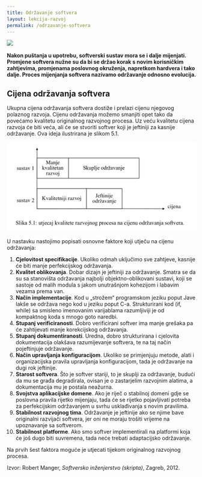 ```yaml
---
title: Održavanje softvera
layout: lekcija-razvoj
permalink: /odrzavanje-softvera
---
```


![](https://www.tutorialspoint.com/software_engineering/images/maintenance_cost_chart.png)

**Nakon puštanja u upotrebu, softverski sustav mora se i dalje mijenjati. Promjene softvera nužne su da bi se držao korak s novim korisničkim zahtjevima, promjenama poslovnog okruženja, napretkom hardvera i tako dalje. Proces mijenjanja softvera nazivamo održavanje odnosno evolucija.**

## Cijena održavanja softvera

Ukupna cijena održavanja softvera dostiže i prelazi cijenu njegovog polaznog razvoja. Cijenu održavanja možemo smanjiti opet tako da povećamo kvalitetu originalnog razvojnog procesa. Uz veću kvalitetu cijena razvoja će biti veća, ali će se stvoriti softver koji je jeftiniji za kasnije održavanje. Ova ideja ilustrirana je slikom 5.1.

![](/images/koncepti/odrzavanje-softvera.png)

U nastavku nastojimo popisati osnovne faktore koji utječu na cijenu održavanja:

1. **Cjelovitost specifikacije**. Ukoliko odmah uključimo sve zahtjeve, kasnije će biti manje perfekcijskog održavanja.
2. **Kvalitet oblikovanja**. Dobar dizajn je jeftiniji za održavanje. Smatra se da su sa stanovišta održavanja najbolji objektno-oblikovani sustavi, koji se sastoje od malih modula s jakom unutrašnjom kohezijom i labavim vezama prema van.
3. **Način implementacije**. Kod u „strožem“ programskom jeziku poput Jave lakše se održava nego kod u jeziku poput C-a. Strukturirani kod (if, while) sa smisleno imenovanim varijablama razumljiviji je od kompaktnog koda s mnogo goto naredbi.
4. **Stupanj verificiranosti**. Dobro verificirani softver ima manje grešaka pa će zahtijevati manje korekcijskog održavanja.
5. **Stupanj dokumentiranosti**. Uredna, dobro strukturirana i cjelovita dokumentacija olakšava razumijevanje softvera, te na taj način pojeftinjuje održavanje.
6. **Način upravljanja konfiguracijom**. Ukoliko se primjenjuju metode, alati i organizacijska pravila upravljanja konfiguracijom, tada je održavanje na dugi rok jeftinije.
7. **Starost softvera**. Što je softver stariji, to je skuplji za održavanje, budući da mu se građa degradirala, ovisan je o zastarjelim razvojnim alatima, a dokumentacija mu je postala neažurna.
8. **Svojstva aplikacijske domene**. Ako je riječ o stabilnoj domeni gdje se poslovna pravila rijetko mijenjaju, tada će se rijetko pojavljivati potreba za perfekcijskim održavanjem u svrhu usklađivanja s novim pravilima.
9. **Stabilnost razvojnog tima**. Održavanje je jeftinije ako se njime bave originalni razvijači softvera, jer oni ne moraju trošiti vrijeme na upoznavanje sa softverom.
10. **Stabilnost platforme**. Ako smo softver implementirali na platformi koja će još dugo biti suvremena, tada neće trebati adaptacijsko održavanje.

Na prvih šest faktora moguće je utjecati tijekom originalnog razvojnog procesa.


Izvor: Robert Manger, *Softversko inženjerstvo (skripta)*, Zagreb, 2012.
